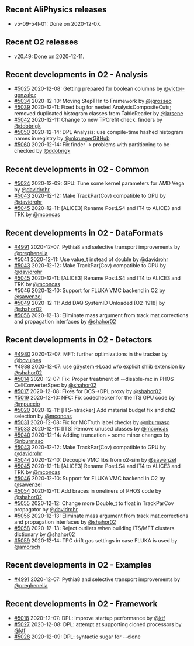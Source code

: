 ## Recent AliPhysics releases
- v5-09-54l-01: Done on 2020-12-07.
## Recent O2 releases
- v20.49: Done on 2020-12-11.
## Recent developments in O2 - Analysis
- [#5025](https://github.com/AliceO2Group/AliceO2/pull/5025) 2020-12-08: Getting prepared for boolean columns by [@victor-gonzalez](https://github.com/victor-gonzalez)
- [#5034](https://github.com/AliceO2Group/AliceO2/pull/5034) 2020-12-10: Moving StepTHn to Framework by [@jgrosseo](https://github.com/jgrosseo)
- [#5039](https://github.com/AliceO2Group/AliceO2/pull/5039) 2020-12-11: Fixed bug for nested AnalysisCompositeCuts; removed duplicated histogram classes from TableReader by [@iarsene](https://github.com/iarsene)
- [#5042](https://github.com/AliceO2Group/AliceO2/pull/5042) 2020-12-11: Change to new TPCrefit check: finders by [@ddobrigk](https://github.com/ddobrigk)
- [#5050](https://github.com/AliceO2Group/AliceO2/pull/5050) 2020-12-14: DPL Analysis: use compile-time hashed histogram names in registry by [@mkruegerGitHub](https://github.com/mkruegerGitHub)
- [#5060](https://github.com/AliceO2Group/AliceO2/pull/5060) 2020-12-14: Fix finder -> problems with partitioning to be checked by [@ddobrigk](https://github.com/ddobrigk)
## Recent developments in O2 - Common
- [#5024](https://github.com/AliceO2Group/AliceO2/pull/5024) 2020-12-09: GPU: Tune some kernel parameters for AMD Vega by [@davidrohr](https://github.com/davidrohr)
- [#5043](https://github.com/AliceO2Group/AliceO2/pull/5043) 2020-12-12: Make TrackPar(Cov) compatible to GPU by [@davidrohr](https://github.com/davidrohr)
- [#5045](https://github.com/AliceO2Group/AliceO2/pull/5045) 2020-12-11: [ALICE3] Rename PostLS4 and IT4 to ALICE3 and TRK by [@mconcas](https://github.com/mconcas)
## Recent developments in O2 - DataFormats
- [#4991](https://github.com/AliceO2Group/AliceO2/pull/4991) 2020-12-07: Pythia8 and selective transport improvements by [@preghenella](https://github.com/preghenella)
- [#5041](https://github.com/AliceO2Group/AliceO2/pull/5041) 2020-12-11: Use value_t instead of double by [@davidrohr](https://github.com/davidrohr)
- [#5043](https://github.com/AliceO2Group/AliceO2/pull/5043) 2020-12-12: Make TrackPar(Cov) compatible to GPU by [@davidrohr](https://github.com/davidrohr)
- [#5045](https://github.com/AliceO2Group/AliceO2/pull/5045) 2020-12-11: [ALICE3] Rename PostLS4 and IT4 to ALICE3 and TRK by [@mconcas](https://github.com/mconcas)
- [#5046](https://github.com/AliceO2Group/AliceO2/pull/5046) 2020-12-10: Support for FLUKA VMC backend in O2 by [@sawenzel](https://github.com/sawenzel)
- [#5049](https://github.com/AliceO2Group/AliceO2/pull/5049) 2020-12-11: Add DAQ SystemID Unloaded [O2-1918] by [@shahor02](https://github.com/shahor02)
- [#5056](https://github.com/AliceO2Group/AliceO2/pull/5056) 2020-12-13: Eliminate mass argument from track mat.corrections and propagation interfaces by [@shahor02](https://github.com/shahor02)
## Recent developments in O2 - Detectors
- [#4980](https://github.com/AliceO2Group/AliceO2/pull/4980) 2020-12-07: MFT: further optimizations in the tracker by [@bovulpes](https://github.com/bovulpes)
- [#4988](https://github.com/AliceO2Group/AliceO2/pull/4988) 2020-12-07: use gSystem->Load w/o explicit shlib extension by [@shahor02](https://github.com/shahor02)
- [#5014](https://github.com/AliceO2Group/AliceO2/pull/5014) 2020-12-07: Fix: Proper treatment of --disable-mc in PHOS CellConverterSpec by [@shahor02](https://github.com/shahor02)
- [#5017](https://github.com/AliceO2Group/AliceO2/pull/5017) 2020-12-08: Fixes for DCS->DPL proxy by [@shahor02](https://github.com/shahor02)
- [#5019](https://github.com/AliceO2Group/AliceO2/pull/5019) 2020-12-10: NFC: Fix codechecker for the ITS GPU code by [@mpuccio](https://github.com/mpuccio)
- [#5020](https://github.com/AliceO2Group/AliceO2/pull/5020) 2020-12-11: [ITS-ntracker] Add material budget fix and chi2 selection by [@mconcas](https://github.com/mconcas)
- [#5031](https://github.com/AliceO2Group/AliceO2/pull/5031) 2020-12-08: Fix for MCTruth label checks by [@nburmaso](https://github.com/nburmaso)
- [#5033](https://github.com/AliceO2Group/AliceO2/pull/5033) 2020-12-11: [ITS] Remove unused classes by [@mconcas](https://github.com/mconcas)
- [#5040](https://github.com/AliceO2Group/AliceO2/pull/5040) 2020-12-14: Adding truncation + some minor changes by [@nburmaso](https://github.com/nburmaso)
- [#5043](https://github.com/AliceO2Group/AliceO2/pull/5043) 2020-12-12: Make TrackPar(Cov) compatible to GPU by [@davidrohr](https://github.com/davidrohr)
- [#5044](https://github.com/AliceO2Group/AliceO2/pull/5044) 2020-12-10: Decouple VMC libs from o2-sim by [@sawenzel](https://github.com/sawenzel)
- [#5045](https://github.com/AliceO2Group/AliceO2/pull/5045) 2020-12-11: [ALICE3] Rename PostLS4 and IT4 to ALICE3 and TRK by [@mconcas](https://github.com/mconcas)
- [#5046](https://github.com/AliceO2Group/AliceO2/pull/5046) 2020-12-10: Support for FLUKA VMC backend in O2 by [@sawenzel](https://github.com/sawenzel)
- [#5054](https://github.com/AliceO2Group/AliceO2/pull/5054) 2020-12-11: Add braces in oneliners of PHOS code by [@shahor02](https://github.com/shahor02)
- [#5055](https://github.com/AliceO2Group/AliceO2/pull/5055) 2020-12-12: Change more Double_t to float in TrackParCov propagator by [@davidrohr](https://github.com/davidrohr)
- [#5056](https://github.com/AliceO2Group/AliceO2/pull/5056) 2020-12-13: Eliminate mass argument from track mat.corrections and propagation interfaces by [@shahor02](https://github.com/shahor02)
- [#5058](https://github.com/AliceO2Group/AliceO2/pull/5058) 2020-12-13: Reject outliers when building ITS/MFT clusters dictionary by [@shahor02](https://github.com/shahor02)
- [#5059](https://github.com/AliceO2Group/AliceO2/pull/5059) 2020-12-14: TPC drift gas settings in case FLUKA is used by [@amorsch](https://github.com/amorsch)
## Recent developments in O2 - Examples
- [#4991](https://github.com/AliceO2Group/AliceO2/pull/4991) 2020-12-07: Pythia8 and selective transport improvements by [@preghenella](https://github.com/preghenella)
## Recent developments in O2 - Framework
- [#5018](https://github.com/AliceO2Group/AliceO2/pull/5018) 2020-12-07: DPL: improve startup performance by [@ktf](https://github.com/ktf)
- [#5027](https://github.com/AliceO2Group/AliceO2/pull/5027) 2020-12-08: DPL: attempt at supporting cloned processors by [@ktf](https://github.com/ktf)
- [#5028](https://github.com/AliceO2Group/AliceO2/pull/5028) 2020-12-09: DPL: syntactic sugar for --clone <template>:<instance number> by [@ktf](https://github.com/ktf)
- [#5029](https://github.com/AliceO2Group/AliceO2/pull/5029) 2020-12-08: DPL GUI: add buttons to debug / profile the driver by [@ktf](https://github.com/ktf)
- [#5030](https://github.com/AliceO2Group/AliceO2/pull/5030) 2020-12-08: DPL: better error message when DPL_ENABLE_STACKTRACE not set by [@ktf](https://github.com/ktf)
- [#5034](https://github.com/AliceO2Group/AliceO2/pull/5034) 2020-12-10: Moving StepTHn to Framework by [@jgrosseo](https://github.com/jgrosseo)
- [#5035](https://github.com/AliceO2Group/AliceO2/pull/5035) 2020-12-14: DPL Analysis: fix for parsing non-integer arrays in configurables by [@aalkin](https://github.com/aalkin)
- [#5038](https://github.com/AliceO2Group/AliceO2/pull/5038) 2020-12-09: DPL: allow adding suffix to all dataprocessors in a workflow by [@ktf](https://github.com/ktf)
- [#5048](https://github.com/AliceO2Group/AliceO2/pull/5048) 2020-12-11: DPL: allow customization of FairMQ channels from command line by [@ktf](https://github.com/ktf)
- [#5050](https://github.com/AliceO2Group/AliceO2/pull/5050) 2020-12-14: DPL Analysis: use compile-time hashed histogram names in registry by [@mkruegerGitHub](https://github.com/mkruegerGitHub)
## Recent developments in O2 - Generators
- [#4988](https://github.com/AliceO2Group/AliceO2/pull/4988) 2020-12-07: use gSystem->Load w/o explicit shlib extension by [@shahor02](https://github.com/shahor02)
- [#4991](https://github.com/AliceO2Group/AliceO2/pull/4991) 2020-12-07: Pythia8 and selective transport improvements by [@preghenella](https://github.com/preghenella)
## Recent developments in O2 - Utilities
- [#5037](https://github.com/AliceO2Group/AliceO2/pull/5037) 2020-12-14: Drop untested / unused hough transform code by [@ktf](https://github.com/ktf)
